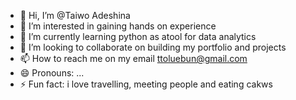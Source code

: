 - 👋 Hi, I’m @Taiwo Adeshina
- 👀 I’m interested in gaining hands on experience
- 🌱 I’m currently learning python as atool for data analytics
- 💞️ I’m looking to collaborate on building my portfolio and projects
- 📫 How to reach me on my email ttoluebun@gmail.com
- 😄 Pronouns: ...
- ⚡ Fun fact: i love travelling, meeting people and eating cakws

<!---
Taiwo-88/Taiwo-88 is a ✨ special ✨ repository because its `README.md` (this file) appears on your GitHub profile.
You can click the Preview link to take a look at your changes.
--->
